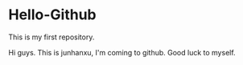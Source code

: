 # Hello-Github
This is my first repository.

Hi guys.
This is junhanxu, I'm coming to github. Good luck to myself.
